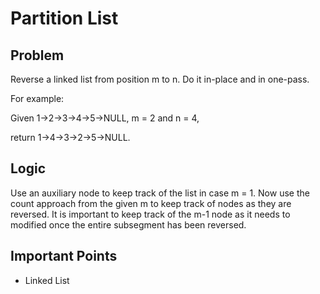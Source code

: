# Partition List

## Problem

Reverse a linked list from position m to n. Do it in-place and in one-pass.

For example:

Given 1->2->3->4->5->NULL, m = 2 and n = 4,

return 1->4->3->2->5->NULL.

## Logic

Use an auxiliary node to keep track of the list in case m = 1. Now use the count approach from the given m to keep track of nodes as they are reversed. It is important to keep track of the m-1 node as it needs to modified once the entire subsegment has been reversed.

## Important Points

- Linked List

